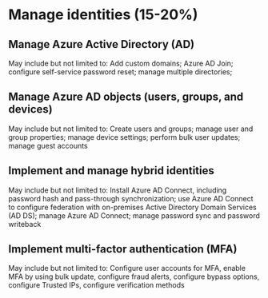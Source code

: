 # Manage identities (15-20%)

## Manage Azure Active Directory (AD)
May include but not limited to: Add custom domains; Azure AD Join; configure self-service password reset; manage multiple directories;

## Manage Azure AD objects (users, groups, and devices)
May include but not limited to: Create users and groups; manage user and group properties; manage device settings; perform bulk user updates; manage guest accounts

## Implement and manage hybrid identities
May include but not limited to: Install Azure AD Connect, including password hash and pass-through synchronization; use Azure AD Connect to configure federation with on-premises Active Directory Domain Services (AD DS); manage Azure AD Connect; manage password sync and password writeback

## Implement multi-factor authentication (MFA)
May include but not limited to: Configure user accounts for MFA, enable MFA by using bulk update, configure fraud alerts, configure bypass options, configure Trusted IPs, configure verification methods